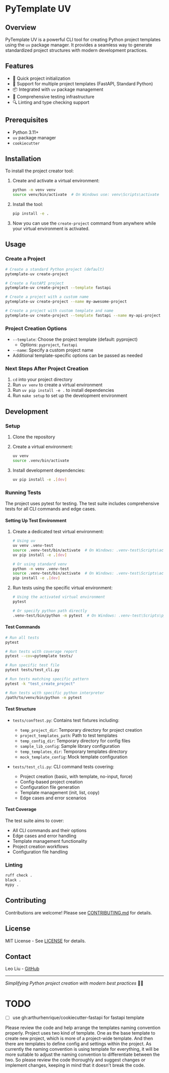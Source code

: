 # PyTemplate UV

## Overview

PyTemplate UV is a powerful CLI tool for creating Python project templates using the `uv` package manager. It provides a seamless way to generate standardized project structures with modern development practices.

## Features

- 🚀 Quick project initialization
- 🔧 Support for multiple project templates (FastAPI, Standard Python)
- 📦 Integrated with `uv` package management
- 🧪 Comprehensive testing infrastructure
- 🔍 Linting and type checking support

## Prerequisites

- Python 3.11+
- `uv` package manager
- `cookiecutter`

## Installation

To install the project creator tool:

1. Create and activate a virtual environment:
   ```bash
   python -m venv venv
   source venv/bin/activate  # On Windows use: venv\Scripts\activate
   ```

2. Install the tool:
   ```bash
   pip install -e .
   ```

3. Now you can use the `create-project` command from anywhere while your virtual environment is activated.

## Usage

### Create a Project

```bash
# Create a standard Python project (default)
pytemplate-uv create-project

# Create a FastAPI project
pytemplate-uv create-project --template fastapi

# Create a project with a custom name
pytemplate-uv create-project --name my-awesome-project

# Create a project with custom template and name
pytemplate-uv create-project --template fastapi --name my-api-project
```

### Project Creation Options

- `--template`: Choose the project template (default: pyproject)
  - Options: `pyproject`, `fastapi`
- `--name`: Specify a custom project name
- Additional template-specific options can be passed as needed

### Next Steps After Project Creation

1. `cd` into your project directory
2. Run `uv venv` to create a virtual environment
3. Run `uv pip install -e .` to install dependencies
4. Run `make setup` to set up the development environment

## Development

### Setup

1. Clone the repository
2. Create a virtual environment:
   ```bash
   uv venv
   source .venv/bin/activate
   ```

3. Install development dependencies:
   ```bash
   uv pip install -e .[dev]
   ```

### Running Tests

The project uses pytest for testing. The test suite includes comprehensive tests for all CLI commands and edge cases.

#### Setting Up Test Environment

1. Create a dedicated test virtual environment:
   ```bash
   # Using uv
   uv venv .venv-test
   source .venv-test/bin/activate  # On Windows: .venv-test\Scripts\activate
   uv pip install -e .[dev]

   # Or using standard venv
   python -m venv .venv-test
   source .venv-test/bin/activate  # On Windows: .venv-test\Scripts\activate
   pip install -e .[dev]
   ```

2. Run tests using the specific virtual environment:
   ```bash
   # Using the activated virtual environment
   pytest

   # Or specify python path directly
   .venv-test/bin/python -m pytest  # On Windows: .venv-test\Scripts\python -m pytest
   ```

#### Test Commands

```bash
# Run all tests
pytest

# Run tests with coverage report
pytest --cov=pytemplate tests/

# Run specific test file
pytest tests/test_cli.py

# Run tests matching specific pattern
pytest -k "test_create_project"

# Run tests with specific python interpreter
/path/to/venv/bin/python -m pytest
```

#### Test Structure

- `tests/conftest.py`: Contains test fixtures including:
  - `temp_project_dir`: Temporary directory for project creation
  - `project_templates_path`: Path to test templates
  - `temp_config_dir`: Temporary directory for config files
  - `sample_lib_config`: Sample library configuration
  - `temp_templates_dir`: Temporary templates directory
  - `mock_template_config`: Mock template configuration

- `tests/test_cli.py`: CLI command tests covering:
  - Project creation (basic, with template, no-input, force)
  - Config-based project creation
  - Configuration file generation
  - Template management (init, list, copy)
  - Edge cases and error scenarios

#### Test Coverage

The test suite aims to cover:
- All CLI commands and their options
- Edge cases and error handling
- Template management functionality
- Project creation workflows
- Configuration file handling

### Linting

```bash
ruff check .
black .
mypy .
```

## Contributing

Contributions are welcome! Please see [CONTRIBUTING.md](CONTRIBUTING.md) for details.

## License

MIT License - See [LICENSE](LICENSE) for details.

## Contact

Leo Liu - [GitHub](https://github.com/yuxuzi)

---

*Simplifying Python project creation with modern best practices* 🐍✨


# TODO

- [ ] use gh:arthurhenrique/cookiecutter-fastapi for fastapi template

Please review the code and help arrange the templates naming convention properly. Project uses two kind of template. One as the base template to create new project, which is more of a project-wide template. And then there are templates to define config and settings within the project. As currently the naming convention is using template for everything, it will be more suitable to adjust the naming convention to differentiate between the two. So please review the code thoroughly and suggest changes or implement changes, keeping in mind that it doesn't break the code.